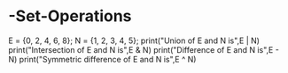 # -Set-Operations
E = {0, 2, 4, 6, 8};
N = {1, 2, 3, 4, 5};
print("Union of E and N is",E | N)
print("Intersection of E and N is",E & N)
print("Difference of E and N is",E - N)
print("Symmetric difference of E and N is",E ^ N)
